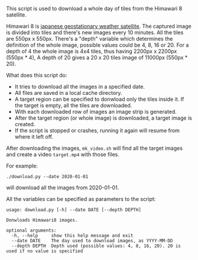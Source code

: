 This script is used to download a whole day of tiles from the Himawari 8 satellite.

Himawari 8 is [japanese geostationary weather satellite](https://en.wikipedia.org/wiki/Himawari_8). The captured image is divided into tiles and there's new images every 10 minutes. All the tiles are 550px x 550px.
There's a "depth" variable which determines the definition of the whole image, possible values could be 4, 8, 16 or 20. For a depth of 4 the whole image is 4x4 tiles, thus having 2200px x 2200px (550px * 4), A depth of 20 gives a 20 x 20 tiles image of 11000px (550px * 20).


What does this script do:

* It tries to download all the images in a specified date.
* All files are saved in a local cache directory.
* A target region can be specified to donwload only the tiles inside it. If the target is empty, all the tiles are downloaded.
* With each downloaded row of images an image strip is generated.
* After the target region (or whole image) is downloaded, a target image is created.
* If the script is stopped or crashes, running it again will resume from where it left off.


After downloading the images, `mk_video.sh` will find all the target images and create a video `target.mp4` with those files.

For example:

`./download.py --date 2020-01-01`

will download all the images from 2020-01-01.


All the variables can be specified as parameters to the script:

```
usage: download.py [-h] --date DATE [--depth DEPTH]

Donwloads Himawari8 images.

optional arguments:
  -h, --help     show this help message and exit
  --date DATE    The day used to download images, as YYYY-MM-DD
  --depth DEPTH  Depth used (possible values: 4, 8, 16, 20). 20 is used if no value is specified
```
